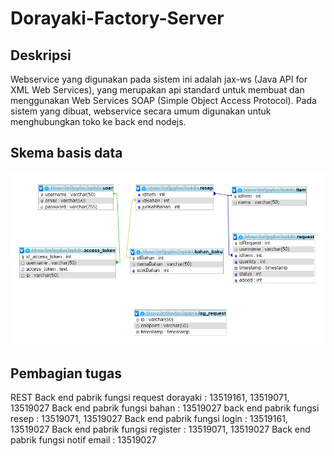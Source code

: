 # Dorayaki-Factory-Server

## Deskripsi
Webservice yang digunakan pada sistem ini adalah jax-ws (Java API for XML Web Services), yang merupakan api standard untuk membuat dan menggunakan Web Services SOAP (Simple Object Access Protocol). Pada sistem yang dibuat, webservice secara umum digunakan untuk menghubungkan toko ke back end nodejs.

## Skema basis data
![skema](./skema/skema.jpg)

## Pembagian tugas

REST
Back end pabrik fungsi request dorayaki : 13519161, 13519071, 13519027
Back end pabrik fungsi bahan : 13519027
back end pabrik fungsi resep : 13519071, 13519027
Back end pabrik fungsi login : 13519161, 13519027
Back end pabrik fungsi register : 13519071, 13519027
Back end pabrik fungsi notif email : 13519027

